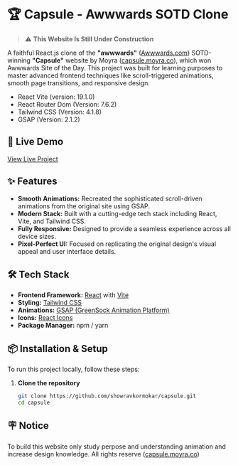# 🏆 Capsule - Awwwards SOTD Clone

> ⚠️ **This Website Is Still Under Construction**

A faithful React.js clone of the **"awwwards"** ([Awwwards.com](https://www.awwwards.com/sites/capsules-r)) SOTD-winning **"Capsule"** website by Moyra ([capsule.moyra.co](https://capsule.moyra.co)), which won Awwwards Site of the Day. This project was built for learning purposes to master advanced frontend techniques like scroll-triggered animations, smooth page transitions, and responsive design.
- React Vite (version: 19.1.0)
- React Router Dom (Version: 7.6.2)
- Tailwind CSS (Version: 4.1.8)
- GSAP (Version: 2.1.2)

## 🚀 Live Demo

[View Live Project](https://showravkormokar.github.io/capsule/)

## ✨ Features

- **Smooth Animations:** Recreated the sophisticated scroll-driven animations from the original site using GSAP.
- **Modern Stack:** Built with a cutting-edge tech stack including React, Vite, and Tailwind CSS.
- **Fully Responsive:** Designed to provide a seamless experience across all device sizes.
- **Pixel-Perfect UI:** Focused on replicating the original design's visual appeal and user interface details.

## 🛠️ Tech Stack

- **Frontend Framework:** [React](https://reactjs.org/) with [Vite](https://vitejs.dev/)
- **Styling:** [Tailwind CSS](https://tailwindcss.com/)
- **Animations:** [GSAP (GreenSock Animation Platform)](https://gsap.com/)
- **Icons:** [React Icons](https://react-icons.github.io/react-icons/)
- **Package Manager:** npm / yarn

## 📦 Installation & Setup

To run this project locally, follow these steps:

1. **Clone the repository**
   ```bash
   git clone https://github.com/showravkormokar/capsule.git
   cd capsule

## 🪧 Notice

To build this website only study perpose and understanding animation and increase design knowledge.
All rights reserve ([capsule.moyra.co](https://capsule.moyra.co))